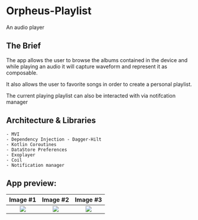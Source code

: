 # Orpheus-Playlist
An audio player

## The Brief

The app allows the user to browse the albums contained in the device and while playing an audio it will capture waveform and represent it as composable.

It also allows the user to favorite songs in order to create a personal playlist.

The current playing playlist can also be interacted with via notifcation manager

## Architecture & Libraries
    - MVI
    - Dependency Injection - Dagger-Hilt
    - Kotlin Coroutines
    - DataStore Preferences
    - Exoplayer
    - Coil
    - Notification manager

## App preview:




Image #1            |  Image #2             |  Image #3           
:-------------------------:|:----------------------------:|:----------------------------:
<img src="images/Demeter_Recipes_1.jpg">    |  <img src="images/Demeter_Recipes_2.jpg">     |  <img src="images/Demeter_Recipes_3.jpg"> 
